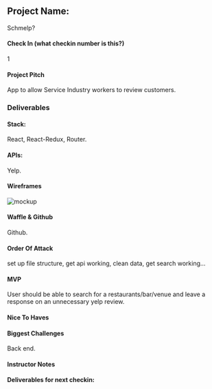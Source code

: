 ## Project Name:
Schmelp?

#### Check In (what checkin number is this?)
1

#### Project Pitch
App to allow Service Industry workers to review customers.

### Deliverables

#### Stack:
React, React-Redux, Router.

#### APIs:
Yelp.

#### Wireframes
![mockup](./)
#### Waffle & Github
Github.

#### Order Of Attack
set up file structure, get api working, clean data, get search working... 

#### MVP
User should be able to search for a restaurants/bar/venue and leave a response on an unnecessary yelp review.

#### Nice To Haves

#### Biggest Challenges
Back end.

#### Instructor Notes

#### Deliverables for next checkin:
